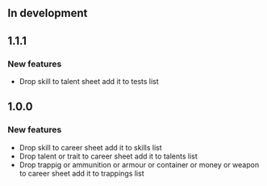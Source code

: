 ## In development

## 1.1.1
### New features
- Drop skill to talent sheet add it to tests list

## 1.0.0
### New features
- Drop skill to career sheet add it to skills list
- Drop talent or trait to career sheet add it to talents list
- Drop trappig or ammunition or armour or container or money or weapon to career sheet add it to trappings list
